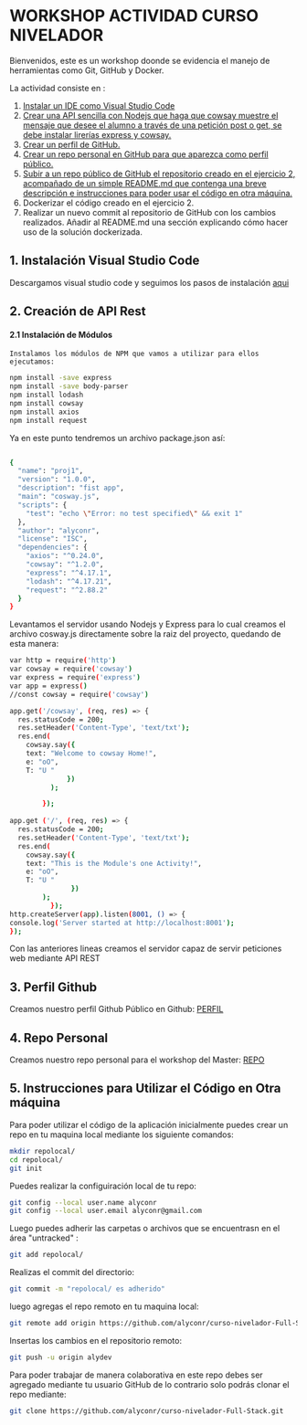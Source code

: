 # WORKSHOP ACTIVIDAD CURSO NIVELADOR 

Bienvenidos, este es un workshop  doonde se evidencia el manejo de herramientas como Git, GitHub y Docker.

La actividad consiste en : 

1. [Instalar un IDE como Visual Studio Code](#1-instalar-un-IDE-como-visual-Studio-Code)
2. [Crear una API sencilla con Nodejs que haga que cowsay muestre el mensaje que desee el alumno a través de una petición post o get, se debe instalar  lirerías express y cowsay.](#2-Crear-una-API-sencilla-con-Nodejs-que-haga-que-cowsay-muestre-el-mensaje-que-desee-el-alumno-a-través-de-una-petición-post-o-get,-se-debe-instalar-librerías-express-y-cowsay) 
3. [Crear un perfil de GitHub.](#3-crear-un-perfil-de-github) 
4. [Crear un repo personal en GitHub para que aparezca como perfil público.](#4-crear-un-repo-personal-en-GitHub-para-que-aparezca-como-perfil-público)
5. [Subir a un repo público de GitHub el repositorio creado en el ejercicio 2, acompañado de un simple README.md que contenga una breve descripción e instrucciones para poder usar el código en otra máquina.](#5-Subir-repo-github)
6. Dockerizar el código creado en el ejercicio 2. 
7. Realizar un nuevo commit al repositorio de GitHub con los cambios realizados. Añadir al README.md una sección explicando cómo hacer uso de la solución dockerizada. 

## 1. Instalación Visual Studio Code

   Descargamos visual studio code y seguimos los pasos de instalación  [aqui](https://code.visualstudio.com/Download/)
   
   
## 2. Creación de API Rest

#### 2.1 Instalación de Módulos

    Instalamos los módulos de NPM que vamos a utilizar para ellos ejecutamos:

```bash
npm install -save express
npm install -save body-parser
npm install lodash
npm install cowsay
npm install axios
npm install request
``` 
Ya en este punto tendremos un archivo package.json así:

```bash

{
  "name": "proj1",
  "version": "1.0.0",
  "description": "fist app",
  "main": "cosway.js",
  "scripts": {
    "test": "echo \"Error: no test specified\" && exit 1"
  },
  "author": "alyconr",
  "license": "ISC",
  "dependencies": {
    "axios": "^0.24.0",
    "cowsay": "^1.2.0",
    "express": "^4.17.1",
    "lodash": "^4.17.21",
    "request": "^2.88.2"
  }
}
```

Levantamos el servidor usando Nodejs y Express para lo cual creamos el archivo cosway.js directamente sobre la raiz del proyecto, quedando de esta manera:

```bash
var http = require('http')
var cowsay = require('cowsay')
var express = require('express')
var app = express()
//const cowsay = require('cowsay')

app.get('/cowsay', (req, res) => {
  res.statusCode = 200;
  res.setHeader('Content-Type', 'text/txt');
  res.end(
    cowsay.say({
    text: "Welcome to cowsay Home!",
    e: "oO",
    T: "U "
              })
          );

        });
 
app.get ('/', (req, res) => {
  res.statusCode = 200;
  res.setHeader('Content-Type', 'text/txt');
  res.end(
    cowsay.say({
    text: "This is the Module's one Activity!",
    e: "oO",
    T: "U "
               })
        );
          });
http.createServer(app).listen(8001, () => {
console.log('Server started at http://localhost:8001');
});
```
 Con las anteriores lineas  creamos el servidor capaz de servir peticiones web mediante API REST
 
 ## 3.  Perfil Github
 
 Creamos nuestro perfil Github Público en Github: [PERFIL](https://github.com/alyconr)
 
 ## 4.  Repo Personal
  Creamos nuestro repo personal para el workshop del Master: [REPO](https://github.com/alyconr/curso-nivelador-Full-Stack.git)
  
  ## 5.  Instrucciones para Utilizar el Código  en Otra máquina
  
  Para poder utilizar el código de la aplicación inicialmente  puedes crear un repo en tu maquina local mediante los siguiente comandos:
  
  ```bash
  mkdir repolocal/
  cd repolocal/
  git init
  ```
  Puedes realizar la configuiración local de tu repo:
  
  ```bash
  git config --local user.name alyconr
  git config --local user.email alyconr@gmail.com
  ```
  Luego puedes adherir las carpetas o archivos que se encuentrasn en el área "untracked" :
  ```bash
  git add repolocal/
  ```
  Realizas el commit del directorio:
  ```bash
  git commit -m "repolocal/ es adherido" 
  ```
  
  luego agregas el repo remoto en tu maquina local:
  
  ```bash 
  git remote add origin https://github.com/alyconr/curso-nivelador-Full-Stack.git
  ```
  
  Insertas los cambios en el repositorio remoto:
  
  ```bash
  git push -u origin alydev
  ```
  Para poder trabajar de manera colaborativa en este repo debes ser agregado mediante tu usuario GitHub de lo contrario solo podrás clonar el repo mediante:
  
  ```bash
  git clone https://github.com/alyconr/curso-nivelador-Full-Stack.git 
  ```
  
  

 
 



 
      

       


